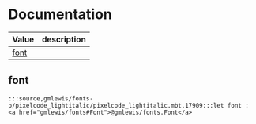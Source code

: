 # Documentation
|Value|description|
|---|---|
|[font](#font)||

## font

```moonbit
:::source,gmlewis/fonts-p/pixelcode_lightitalic/pixelcode_lightitalic.mbt,17909:::let font : <a href="gmlewis/fonts#Font">@gmlewis/fonts.Font</a>
```

